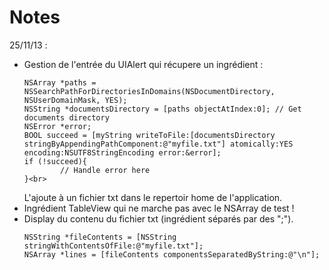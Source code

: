 Notes
=====

25/11/13 :
  - Gestion de l'entrée du UIAlert qui récupere un ingrédient :<br>
    ```no-highlight
    NSArray *paths = NSSearchPathForDirectoriesInDomains(NSDocumentDirectory, NSUserDomainMask, YES);
    NSString *documentsDirectory = [paths objectAtIndex:0]; // Get documents directory
    NSError *error;
    BOOL succeed = [myString writeToFile:[documentsDirectory stringByAppendingPathComponent:@"myfile.txt"] atomically:YES encoding:NSUTF8StringEncoding error:&error];
    if (!succeed){
    		// Handle error here
    }<br>
    ```
    L'ajoute à un fichier txt dans le repertoir home de l'application.
  - Ingrédient TableView qui ne marche pas avec le NSArray de test !
  - Display du contenu du fichier txt (ingrédient séparés par des ";").
    ```no-highlight
    NSString *fileContents = [NSString stringWithContentsOfFile:@"myfile.txt"];
    NSArray *lines = [fileContents componentsSeparatedByString:@"\n"];
    ```

